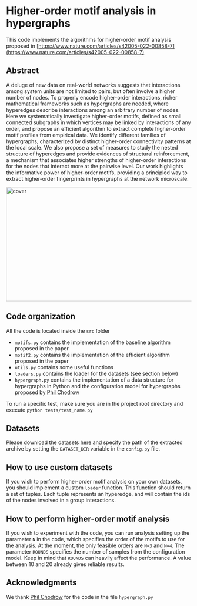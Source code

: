 # Higher-order motif analysis in hypergraphs

This code implements the algorithms for higher-order motif analysis proposed in [https://www.nature.com/articles/s42005-022-00858-7](https://www.nature.com/articles/s42005-022-00858-7)

## Abstract

A deluge of new data on real-world networks suggests that interactions among system units are not limited to pairs, but often involve a higher number of nodes. To properly encode higher-order interactions, richer mathematical frameworks such as hypergraphs are needed, where hyperedges describe interactions among an arbitrary number of nodes. Here we systematically investigate higher-order motifs, defined as small connected subgraphs in which vertices may be linked by interactions of any order, and propose an efficient algorithm to extract complete higher-order motif profiles from empirical data. We identify different families of hypergraphs, characterized by distinct higher-order connectivity patterns at the local scale. We also propose a set of measures to study the nested structure of hyperedges and provide evidences of structural reinforcement, a mechanism that associates higher strengths of higher-order interactions for the nodes that interact more at the pairwise level. Our work highlights the informative power of higher-order motifs, providing a principled way to extract higher-order fingerprints in hypergraphs at the network microscale.

<img width="688" height="310" alt="cover" src="https://github.com/user-attachments/assets/797661aa-8c48-48a8-bf0b-4d4523671157" />

## Code organization
All the code is located inside the `src` folder
* ```motifs.py``` contains the implementation of the baseline algorithm proposed in the paper
* ```motif2.py``` contains the implementation of the efficient algorithm proposed in the paper
* ```utils.py``` contains some useful functions
* ```loaders.py``` contains the loader for the datasets (see section below)
* ```hypergraph.py``` contains the implementation of a data structure for hypergraphs in Python and the configuration model for hypergraphs proposed by [Phil Chodrow](https://github.com/PhilChodrow)
  
To run a specific test, make sure you are in the project root directory and execute `python tests/test_name.py`

## Datasets
Please download the datasets [here](https://drive.google.com/file/d/1uFaftX_hqjTiBt2SZ_6fbggYG9ySK3Ss/view?usp=sharing) and specify the path of the extracted archive by setting the `DATASET_DIR` variable in the `config.py` file.

## How to use custom datasets
If you wish to perform higher-order motif analysis on your own datasets, you should implement a custom ```loader``` function. This function should return a set of tuples. Each tuple represents an hyperedge, and will contain the ids of the nodes involved in a group interactions.  

## How to perform higher-order motif analysis
If you wish to experiment with the code, you can run analysis setting up the parameter ```N``` in the code, which specifies the order of the motifs to use for the analysis. At the moment, the only feasible orders are ```N=3``` and ```N=4```. The parameter ```ROUNDS``` specifies the number of samples from the configuration model. Keep in mind that ```ROUNDS``` can heavily affect the performance. A value between 10 and 20 already gives reliable results.

## Acknowledgments
We thank [Phil Chodrow](https://github.com/PhilChodrow) for the code in the file ```hypergraph.py```



